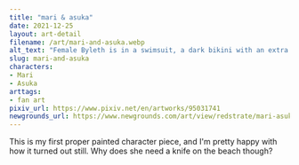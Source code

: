 ```yaml
---
title: "mari & asuka"
date: 2021-12-25
layout: art-detail
filename: /art/mari-and-asuka.webp
alt_text: "Female Byleth is in a swimsuit, a dark bikini with an extra belt and holding a knife. She is looking down at the viewer. She has dark blue hair, pale skin and bright blue eyes. She has a flower tucked in her hair."
slug: mari-and-asuka
characters:
- Mari
- Asuka
arttags:
- fan art
pixiv_url: https://www.pixiv.net/en/artworks/95031741
newgrounds_url: https://www.newgrounds.com/art/view/redstrate/mari-asuka
---
```

This is my first proper painted character piece, and I'm pretty happy with how it turned out still. Why does she need a knife on the beach though?
